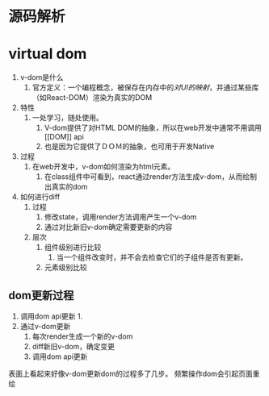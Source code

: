 # 源码解析

# virtual dom
1. v-dom是什么
	1. 官方定义：一个编程概念，被保存在内存中的*对UI的映射*，并通过某些库（如React-DOM）渲染为真实的DOM
2. 特性
	1. 一处学习，随处使用。
		1. V-dom提供了对HTML DOM的抽象，所以在web开发中通常不用调用[[DOM]] api
		2. 也是因为它提供了ＤＯＭ的抽象，也可用于开发Native
3. 过程
	1. 在web开发中，v-dom如何渲染为html元素。
		1. 在class组件中可看到，react通过render方法生成v-dom，从而绘制出真实的dom
4. 如何进行diff
	1. 过程
		1. 修改state，调用render方法调用产生一个v-dom
		2. 通过对比新旧v-dom确定需要更新的内容
	2. 层次
		1. 组件级别进行比较
			1. 当一个组件改变时，并不会去检查它们的子组件是否有更新。
		2. 元素级别比较

## dom更新过程
1. 调用dom api更新
	1. 
2. 通过v-dom更新
	1. 每次render生成一个新的v-dom
	2. diff新旧v-dom，确定变更
	3. 调用dom api更新

表面上看起来好像v-dom更新dom的过程多了几步。
频繁操作dom会引起页面重绘